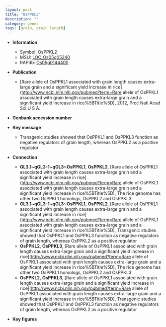 ```yaml
---
layout: post
title: "OsPPKL2"
description: ""
category: genes
tags: [grain, grain length]
---
```


* **Information**  
    + Symbol: OsPPKL2  
    + MSU: [LOC_Os05g05240](http://rice.plantbiology.msu.edu/cgi-bin/ORF_infopage.cgi?orf=LOC_Os05g05240)  
    + RAPdb: [Os05g0144400](http://rapdb.dna.affrc.go.jp/viewer/gbrowse_details/irgsp1?name=Os05g0144400)  

* **Publication**  
    + [Rare allele of OsPPKL1 associated with grain length causes extra-large grain and a significant yield increase in rice](http://www.ncbi.nlm.nih.gov/pubmed?term=Rare allele of OsPPKL1 associated with grain length causes extra-large grain and a significant yield increase in rice%5BTitle%5D), 2012, Proc Natl Acad Sci U S A.

* **Genbank accession number**  

* **Key message**  
    + Transgenic studies showed that OsPPKL1 and OsPPKL3 function as negative regulators of grain length, whereas OsPPKL2 as a positive regulator

* **Connection**  
    + __GL3.1~qGL3-1~qGL3~OsPPKL1__, __OsPPKL2__, [Rare allele of OsPPKL1 associated with grain length causes extra-large grain and a significant yield increase in rice](http://www.ncbi.nlm.nih.gov/pubmed?term=Rare allele of OsPPKL1 associated with grain length causes extra-large grain and a significant yield increase in rice%5BTitle%5D), The rice genome has other two OsPPKL1 homologs, OsPPKL2 and OsPPKL3
    + __GL3.1~qGL3-1~qGL3~OsPPKL1__, __OsPPKL2__, [Rare allele of OsPPKL1 associated with grain length causes extra-large grain and a significant yield increase in rice](http://www.ncbi.nlm.nih.gov/pubmed?term=Rare allele of OsPPKL1 associated with grain length causes extra-large grain and a significant yield increase in rice%5BTitle%5D), Transgenic studies showed that OsPPKL1 and OsPPKL3 function as negative regulators of grain length, whereas OsPPKL2 as a positive regulator
    + __OsPPKL2__, __OsPPKL3__, [Rare allele of OsPPKL1 associated with grain length causes extra-large grain and a significant yield increase in rice](http://www.ncbi.nlm.nih.gov/pubmed?term=Rare allele of OsPPKL1 associated with grain length causes extra-large grain and a significant yield increase in rice%5BTitle%5D), The rice genome has other two OsPPKL1 homologs, OsPPKL2 and OsPPKL3
    + __OsPPKL2__, __OsPPKL3__, [Rare allele of OsPPKL1 associated with grain length causes extra-large grain and a significant yield increase in rice](http://www.ncbi.nlm.nih.gov/pubmed?term=Rare allele of OsPPKL1 associated with grain length causes extra-large grain and a significant yield increase in rice%5BTitle%5D), Transgenic studies showed that OsPPKL1 and OsPPKL3 function as negative regulators of grain length, whereas OsPPKL2 as a positive regulator

* **Key figures**  


